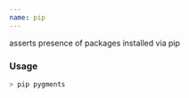 ```yaml
---
name: pip
---
```

asserts presence of packages installed via pip


### Usage

```bash
> pip pygments
```
